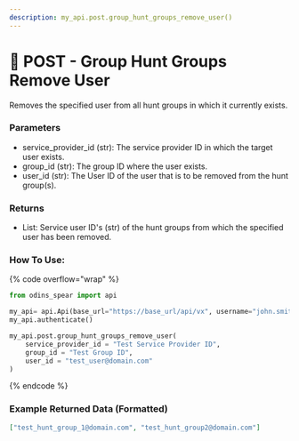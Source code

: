 ```yaml
---
description: my_api.post.group_hunt_groups_remove_user()
---
```


#  👋 POST - Group Hunt Groups Remove User

Removes the specified user from all hunt groups in which it currently exists. 

### Parameters&#x20;

* service_provider_id (str): The service provider ID in which the target user exists.
* group_id (str): The group ID where the user exists.
* user_id (str): The User ID of the user that is to be removed from the hunt group(s).

### Returns

* List: Service user ID's (str) of the hunt groups from which the specified user has been removed. 

### How To Use:

{% code overflow="wrap" %}
```python
from odins_spear import api

my_api= api.Api(base_url="https://base_url/api/vx", username="john.smith", password="ODIN_INSTANCE_1")
my_api.authenticate()

my_api.post.group_hunt_groups_remove_user(
    service_provider_id = "Test Service Provider ID",
    group_id = "Test Group ID",
    user_id = "test_user@domain.com"
)
```
{% endcode %}

### Example Returned Data (Formatted)
```json
["test_hunt_group_1@domain.com", "test_hunt_group2@domain.com"]
```
